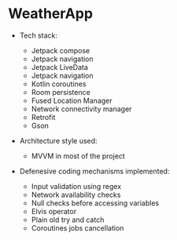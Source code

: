 # WeatherApp
* Tech stack:
  - Jetpack compose
  - Jetpack navigation
  - Jetpack LiveData
  - Jetpack navigation
  - Kotlin coroutines
  - Room persistence
  - Fused Location Manager
  - Network connectivity manager
  - Retrofit
  - Gson
 
* Architecture style used:
  - MVVM in most of the project

* Defenesive coding mechanisms implemented:
  - Input validation using regex
  - Network availability checks
  - Null checks before accessing variables
  - Elvis operator
  - Plain old try and catch
  - Coroutines jobs cancellation
